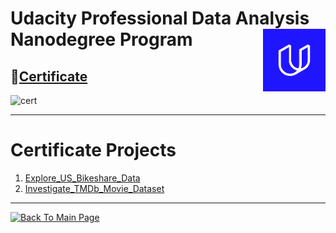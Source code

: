 # Udacity Professional Data Analysis Nanodegree Program <img src="../Assets\udacity_logo.png" align="right" width="100" />


## 🔗[Certificate](https://confirm.udacity.com/SLHAEJXP)
![cert](https://s3-us-west-2.amazonaws.com/udacity-printer/production/certificates/bd89db35-8847-4994-8e88-43084eb5c41a.svg)

****

# Certificate Projects
1. [Explore_US_Bikeshare_Data](https://github.com/hossam-elshabory/Udacity_Data_Analyst_Nanodegree_FWD/tree/master/01_Udacity_Professional_Data_Analyst_Nanodegree_FWD/01_Explore_US_Bikeshare_Data)
2. [Investigate_TMDb_Movie_Dataset](https://github.com/hossam-elshabory/Udacity_Data_Analyst_Nanodegree_FWD/tree/master/01_Udacity_Professional_Data_Analyst_Nanodegree_FWD/02_Investigate_TMDb_Movie_Dataset)

****

[![Back To Main Page](https://img.shields.io/badge/Back_To_Main_Page-blue?style=for-the-badge)](https://github.com/hossam-elshabory/Udacity_Data_Analyst_Nanodegree_FWD)


